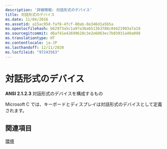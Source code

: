 ```yaml
---
description: '詳細情報: 対話形式のデバイス'
title: 対話形式のデバイス
ms.date: 11/04/2016
ms.assetid: a15ac95d-faf8-4fcf-80ab-0e346d1a5b5a
ms.openlocfilehash: b62973a5c1a97a36a6513b3788c04421903a7a19
ms.sourcegitcommit: d6af41e42699628c3e2e6063ec7b03931a49a098
ms.translationtype: HT
ms.contentlocale: ja-JP
ms.lasthandoff: 12/11/2020
ms.locfileid: "97243563"
---
```

# <a name="interactive-devices"></a>対話形式のデバイス

**ANSI 2.1.2.3** 対話形式のデバイスを構成するもの

Microsoft C では、キーボードとディスプレイは対話形式のデバイスとして定義されます。

## <a name="see-also"></a>関連項目

[環境](../c-language/environment.md)
